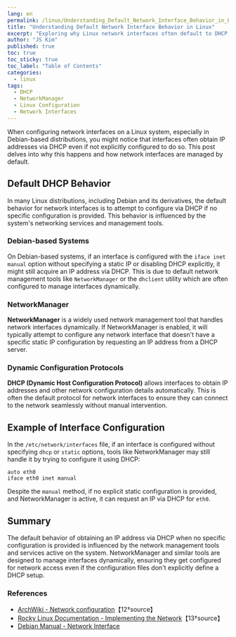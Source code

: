 ```yaml
---
lang: en
permalink: /linux/Understanding_Default_Network_Interface_Behavior_in_Linux_240625/
title: "Understanding Default Network Interface Behavior in Linux"
excerpt: "Exploring why Linux network interfaces often default to DHCP and how network management tools handle interface configuration."
author: "JS Kim"
published: true
toc: true
toc_sticky: true
toc_label: "Table of Contents"
categories:
  - linux
tags:
  - DHCP
  - NetworkManager
  - Linux Configuration
  - Network Interfaces
---
```


When configuring network interfaces on a Linux system, especially in Debian-based distributions, you might notice that interfaces often obtain IP addresses via DHCP even if not explicitly configured to do so. This post delves into why this happens and how network interfaces are managed by default.

## Default DHCP Behavior

In many Linux distributions, including Debian and its derivatives, the default behavior for network interfaces is to attempt to configure via DHCP if no specific configuration is provided. This behavior is influenced by the system's networking services and management tools.

### Debian-based Systems

On Debian-based systems, if an interface is configured with the `iface inet manual` option without specifying a static IP or disabling DHCP explicitly, it might still acquire an IP address via DHCP. This is due to default network management tools like `NetworkManager` or the `dhclient` utility which are often configured to manage interfaces dynamically.

### NetworkManager

**NetworkManager** is a widely used network management tool that handles network interfaces dynamically. If NetworkManager is enabled, it will typically attempt to configure any network interface that doesn't have a specific static IP configuration by requesting an IP address from a DHCP server.

### Dynamic Configuration Protocols

**DHCP (Dynamic Host Configuration Protocol)** allows interfaces to obtain IP addresses and other network configuration details automatically. This is often the default protocol for network interfaces to ensure they can connect to the network seamlessly without manual intervention.

## Example of Interface Configuration

In the `/etc/network/interfaces` file, if an interface is configured without specifying `dhcp` or `static` options, tools like NetworkManager may still handle it by trying to configure it using DHCP:

```plaintext
auto eth0
iface eth0 inet manual
```

Despite the `manual` method, if no explicit static configuration is provided, and NetworkManager is active, it can request an IP via DHCP for `eth0`.

## Summary

The default behavior of obtaining an IP address via DHCP when no specific configuration is provided is influenced by the network management tools and services active on the system. NetworkManager and similar tools are designed to manage interfaces dynamically, ensuring they get configured for network access even if the configuration files don't explicitly define a DHCP setup.

### References

- [ArchWiki - Network configuration](https://wiki.archlinux.org/title/Network_configuration)【12†source】
- [Rocky Linux Documentation - Implementing the Network](https://docs.rockylinux.org/books/network/implementing_the_network/)【13†source】
- [Debian Manual - Network Interface](https://www.debian.org/doc/manuals/debian-reference/ch05.en.html)
